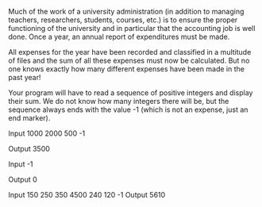 Much of the work of a university administration (in addition to managing teachers, researchers, students, courses, etc.) is to ensure the proper functioning of the university and in particular that the accounting job is well done. Once a year, an annual report of expenditures must be made.

All expenses for the year have been recorded and classified in a multitude of files and the sum of all these expenses must now be calculated. But no one knows exactly how many different expenses have been made in the past year!
        
Your program will have to read a sequence of positive integers and display their sum. We do not know how many integers there will be, but the sequence always ends with the value -1 (which is not an expense, just an end marker).

Input
1000
2000
500
-1

Output
3500

Input
-1

Output
0

Input
150
250
350
4500
240
120
-1
Output
5610
